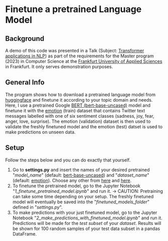 # Finetune a pretrained Language Model

## Background
A demo of this code was presented in a Talk (Subject: [Transformer applications in NLP](https://drive.google.com/file/d/1qWeUYxp6vRbCYqoweu__YjGiu7FDypbY/view?usp=drive_link)) as part of the requirements for the Master program (2023) in Computer Science at the [Frankfurt University of Applied Sciences](https://www.frankfurt-university.de/en/about-us/faculty-2-computer-science-and-engineering/welcome-to-faculty-2/) in Frankfurt. It only serves demonstration purposes.

## General Info
The program shows how to download a pretrained language model from [huggingface](https://huggingface.co/) and finetune it according to your topic domain and needs.  
Here, I use a pretrained Google [BERT (bert-base-uncased)](https://huggingface.co/bert-base-uncased) model and finetune it with the [emotion](https://huggingface.co/datasets/SetFit/emotion) (train) dataset that contains Twitter text messages labelled with one of six sentiment classes (sadness, joy, fear, anger, love, surprise).
The emotion (validation) dataset is then used to validate the freshly finetuned model and the emotion (test) datset is used to make predictions on unseen data.

## Setup
Follow the steps below and you can do exactly that yourself.

1. Go to **settings.py** and insert the names of your desired pretrained "*model_name*" (default: [bert-base-uncased](https://huggingface.co/bert-base-uncased)) and "*dataset_name*" (default: [emotion](https://huggingface.co/datasets/SetFit/emotion)). Choose any other from [here](https://huggingface.co/models?pipeline_tag=text-classification&sort=trending) and [here](https://huggingface.co/datasets?task_categories=task_categories:text-classification&sort=trending).
1. To finetune the pretrained model, go to the Jupyter Notebook "*1_finetune_pretrained_model.ipynb*" and run it. -> CAUTION: Pretraining can take some time depending on your setup. The freshly finetuned model will eventually be saved into the "*finetuned_models_folder*" defined in "*settings.py*".
1. To make predictions with your just finetuned model, go to the Jupyter Notebook "*2_make_predictions_with_finetuned_model.ipynb*" and run it. Predictions will be made for the *test subset* of your *dataset*. Results will be shown for 100 random samples of your test data subset in a pandas DataFrame.
